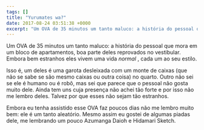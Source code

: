 ```yaml
---
tags: []
title: "Yurumates wa?"
date: 2017-08-24 03:51:38 +0000
excerpt: "Um OVA de 35 minutos um tanto maluco: a história do pessoal que mora em um bloco de apartamentos, boa parte deles reprovados no vestibular...."
---
```


Um OVA de 35 minutos um tanto maluco: a história do pessoal que mora em um bloco de apartamentos, boa parte deles reprovados no vestibular. Embora bem estranhos eles vivem uma vida *normal* , cada um ao seu estilo.

Isso é, um deles é uma garota desleixada com um monte de caixas (que não se sabe se são mesmo caixas ou outra coisa) no quarto. Outro não sei se ele é humano ou é robô, mas sei que parece que o pessoal não gosta muito dele. Ainda tem uns cuja presença não achei tão forte e por isso não me lembro deles. Talvez por que esses não sejam tão estranhos.

Embora eu tenha assistido esse OVA faz poucos dias não me lembro muito bem: ele é um tanto aleatório. Mesmo assim eu gostei de algumas piadas dele, me lembrando um pouco Azumanga Daioh e Hidamari Sketch.